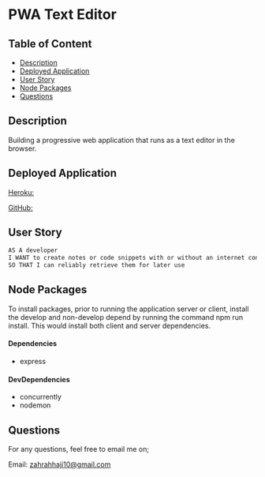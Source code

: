 # PWA Text Editor

## Table of Content

- [Description](#description)
- [Deployed Application](#Deployed-Application)
- [User Story](#User-Story)
- [Node Packages](#node-packages)
- [Questions](#questions)

## Description

Building a progressive web application that runs as a text editor in the browser.

## Deployed Application

[Heroku:](https://text-editor-zahra.herokuapp.com/)

[GitHub:](https://github.com/zahrahaji10/pwa-text-editor/tree/dev)

## User Story

```md
AS A developer
I WANT to create notes or code snippets with or without an internet connection
SO THAT I can reliably retrieve them for later use
```

## Node Packages

To install packages, prior to running the application server or client, install the develop and non-develop depend by running the command npm run install. This would install both client and server dependencies.

#### Dependencies

- express

#### DevDependencies

- concurrently
- nodemon

## Questions

For any questions, feel free to email me on;

Email: zahrahhaji10@gmail.com
